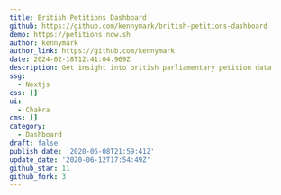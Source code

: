 ```yaml
---
title: British Petitions Dashboard
github: https://github.com/kennymark/british-petitions-dashboard
demo: https://petitions.now.sh
author: kennymark
author_link: https://github.com/kennymark
date: 2024-02-18T12:41:04.969Z
description: Get insight into british parliamentary petition data
ssg:
  - Nextjs
css: []
ui:
  - Chakra
cms: []
category:
  - Dashboard
draft: false
publish_date: '2020-06-08T21:59:41Z'
update_date: '2020-06-12T17:54:49Z'
github_star: 11
github_fork: 3
---
```

